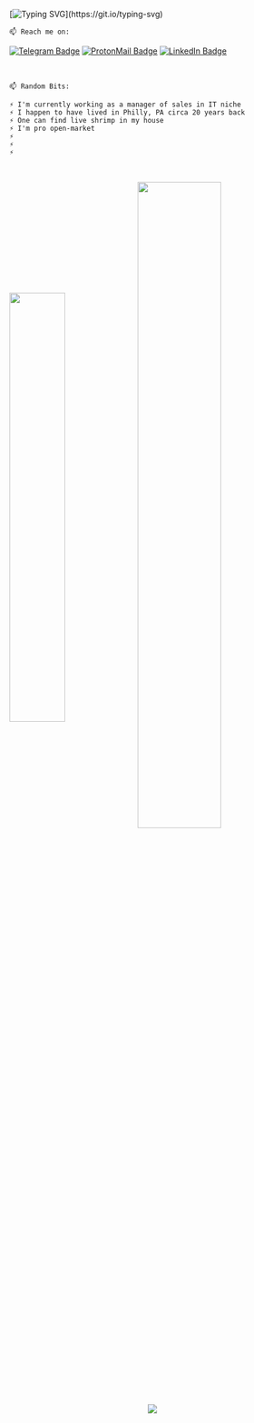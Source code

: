 [![Typing SVG](http://readme-typing-svg.herokuapp.com?color=%230E3ACF&multiline=true&width=600&height=80&lines=Hey%2C+I'm+Alex!++%F0%9F%91%8B;I'm+studying+Kotlin+and+I+strive+to+bring+clean;+and+maintainable+code+to+the+table+no+matter+what.)](https://git.io/typing-svg)

    📫 Reach me on: 
[![Telegram Badge](https://img.shields.io/badge/Telegram-informational?style=flat&logo=Telegram&logoColor=white&color=1086CA)](https://t.me/okrav)
[![ProtonMail Badge](https://img.shields.io/badge/ProtonMail-8B89CC?style=flat&logo=protonmail&logoColor=white)](mailto:okravi@protonmail.com)
[![LinkedIn Badge](https://img.shields.io/badge/LinkedIn-informational?style=flat&logo=LinkedIn&logoColor=white&color=0D76A8)](https://www.linkedin.com/in/alexander-ollie-kravchenko-he-him-0829ab18a/)

<p>&nbsp;</p> 
<p></p>

    📫 Random Bits:

    ⚡️ I'm currently working as a manager of sales in IT niche
    ⚡️ I happen to have lived in Philly, PA circa 20 years back
    ⚡️ One can find live shrimp in my house
    ⚡️ I'm pro open-market
    ⚡️ 
    ⚡️ 
    ⚡️ 
    
    
<p>&nbsp;</p> 
<p></p> 

 <div class="container"> 
<img src="https://github-readme-twitter.gazf.vercel.app/api?id=elonmusk&layout=wide" align="center" style="vertical-align:middle" width="44%">
<img src="https://github-readme-streak-stats.herokuapp.com/?user=okravi&theme=dark" width="54%" align="center" style="vertical-align:middle" >
 </div> 
 
<p>&nbsp;</p> 
<p></p> 


<p align='center'>
  <a href="#"><img src="https://badges.pufler.dev/visits/okravi/okravi"></a> 
</p>




